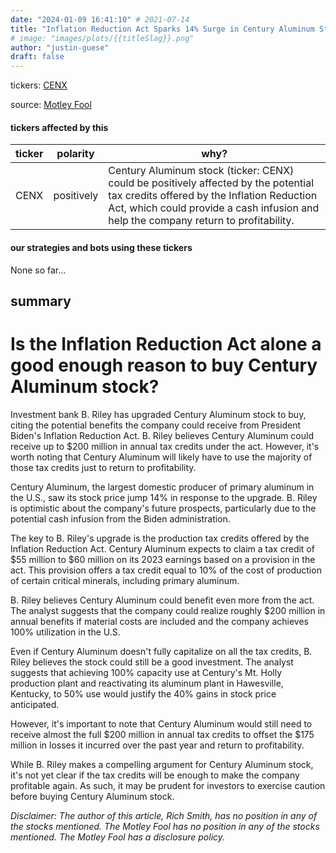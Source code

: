 ```yaml
---
date: "2024-01-09 16:41:10" # 2021-07-14
title: "Inflation Reduction Act Sparks 14% Surge in Century Aluminum Stock - Is it a Solid Investment?"
# image: "images/plots/{{titleSlag}}.png"
author: "justin-guese"
draft: false
---
```

tickers: <a href='https://finance.yahoo.com/quote/CENX' target='_blank'>CENX</a> 

source: <a href='https://www.fool.com/investing/2024/01/09/why-century-aluminum-stock-just-jumped-14/' target='_blank'>Motley Fool</a>

#### tickers affected by this

| ticker | polarity | why? |
|------------|------------|------------|
| CENX | positively | Century Aluminum stock (ticker: CENX) could be positively affected by the potential tax credits offered by the Inflation Reduction Act, which could provide a cash infusion and help the company return to profitability. |



#### our strategies and bots using these tickers

None so far...

## summary

# Is the Inflation Reduction Act alone a good enough reason to buy Century Aluminum stock?

Investment bank B. Riley has upgraded Century Aluminum stock to buy, citing the potential benefits the company could receive from President Biden's Inflation Reduction Act. B. Riley believes Century Aluminum could receive up to $200 million in annual tax credits under the act. However, it's worth noting that Century Aluminum will likely have to use the majority of those tax credits just to return to profitability.

Century Aluminum, the largest domestic producer of primary aluminum in the U.S., saw its stock price jump 14% in response to the upgrade. B. Riley is optimistic about the company's future prospects, particularly due to the potential cash infusion from the Biden administration.

The key to B. Riley's upgrade is the production tax credits offered by the Inflation Reduction Act. Century Aluminum expects to claim a tax credit of $55 million to $60 million on its 2023 earnings based on a provision in the act. This provision offers a tax credit equal to 10% of the cost of production of certain critical minerals, including primary aluminum.

B. Riley believes Century Aluminum could benefit even more from the act. The analyst suggests that the company could realize roughly $200 million in annual benefits if material costs are included and the company achieves 100% utilization in the U.S.

Even if Century Aluminum doesn't fully capitalize on all the tax credits, B. Riley believes the stock could still be a good investment. The analyst suggests that achieving 100% capacity use at Century's Mt. Holly production plant and reactivating its aluminum plant in Hawesville, Kentucky, to 50% use would justify the 40% gains in stock price anticipated.

However, it's important to note that Century Aluminum would still need to receive almost the full $200 million in annual tax credits to offset the $175 million in losses it incurred over the past year and return to profitability.

While B. Riley makes a compelling argument for Century Aluminum stock, it's not yet clear if the tax credits will be enough to make the company profitable again. As such, it may be prudent for investors to exercise caution before buying Century Aluminum stock.

*Disclaimer: The author of this article, Rich Smith, has no position in any of the stocks mentioned. The Motley Fool has no position in any of the stocks mentioned. The Motley Fool has a disclosure policy.*